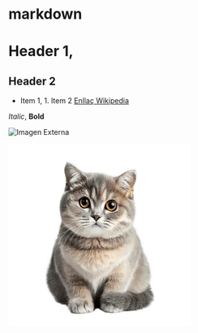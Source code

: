 # markdown
# Header 1, 
## Header 2
* Item 1, 1. Item 2
[Enllaç Wikipedia](https://es.wikipedia.org/wiki/Wikipedia:Portada)

*Italic*, **Bold**

![Imagen Externa](https://iescelia.org/web/wp-content/uploads/2012/05/iescelia_1950.jpg)

![Gato](/cat.png)

